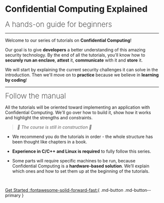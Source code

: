 # Confidential Computing Explained

<font size="5"><span style="font-weight: 200">
A hands-on guide for beginners
</font></span>
___________________________________________________

Welcome to our series of tutorials on **Confidential Computing**! 

Our goal is to give **developers** a better understanding of this amazing security technology. By the end of all the tutorials, you'll know how to **securely run an enclave**, **attest** it, **communicate** with it and **store** it.

We will start by explaining the current security challenges it can solve in the introduction. Then we'll move on to **practice** because we believe in **learning by coding**! 

______________________________________________________

<font size="5"><span style="font-weight: 200">
Follow the manual
</font></span>

All the tutorials will be oriented toward implementing an application with Confidential Computing. We'll go over how to build it, show how it works and highlight the strengths and constraints. 

> *🚧 The course is still in construction 🚧* 

- We recommend you do the tutorials in order - the whole structure has been thought like chapters in a book. 

- **Experience in C/C++ and Linux is required** to fully follow this series. 

- Some parts will require specific machines to be run, because Confidential Computing is a **hardware-based solution**. We’ll explain which ones and how to set them up at the beginning of the tutorials.

<br />

[Get Started :fontawesome-solid-forward-fast:](./docs/introduction/security-privacy-challenges.md){ .md-button .md-button--primary }
